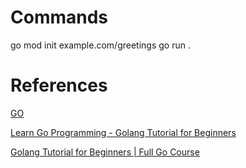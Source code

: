 # Commands
go mod init example.com/greetings
go run .

# References
[GO](https://go.dev/)

[Learn Go Programming - Golang Tutorial for Beginners](https://www.youtube.com/watch?v=YS4e4q9oBaU)

[Golang Tutorial for Beginners | Full Go Course](https://www.youtube.com/watch?v=yyUHQIec83I&list=TLPQMTMwMzIwMjNSon11M033ow&index=4)